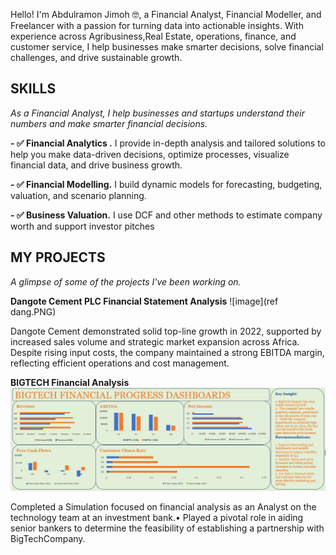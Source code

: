 Hello! I'm Abdulramon Jimoh 🤓, a Financial Analyst, Financial Modeller, and Freelancer with a passion for turning data into actionable insights. With experience across Agribusiness,Real Estate, operations, finance, and customer service,  I help businesses make smarter decisions, solve financial challenges, and drive sustainable growth.
<!--Mention your top/relevant skills here - core and soft skills-->
## SKILLS

*As a Financial Analyst, I help businesses and startups understand their numbers and make smarter financial decisions.*

**- ✅ Financial Analytics .**
I provide in-depth analysis and tailored solutions to help you make data-driven decisions, optimize processes, visualize financial data, and drive business growth. 

**- ✅ Financial Modelling.**
I build dynamic models for forecasting, budgeting, valuation, and scenario planning.

**- ✅ Business Valuation.**
I use DCF and other methods to estimate company worth and support investor pitches

<!--Section 2: List 3-4 key projects-->
## MY PROJECTS 
*A glimpse of some of the projects I've been working on.*

**Dangote Cement PLC Financial Statement Analysis**
 ![image](ref dang.PNG)
 
 Dangote Cement demonstrated solid top-line growth in 2022, supported by increased sales volume and strategic market expansion across Africa. Despite rising input costs, the company maintained a strong EBITDA margin, reflecting efficient operations and cost management.
 
 **BIGTECH Financial Analysis**
 ![image](Quarterly.PNG)

  Completed a Simulation focused on financial analysis as an Analyst on the technology team at an investment bank.•	Played a pivotal role in aiding senior bankers to determine the feasibility of establishing a partnership with BigTechCompany.
 
 
